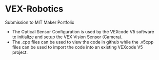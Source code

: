 # VEX-Robotics
Submission to MIT Maker Portfolio

- The Optical Sensor Configuration is used by the VEXcode V5 software to initialize and setup the VEX Vision Sensor (Camera).
- The .cpp files can be used to view the code in github while the .v5cpp files can be used to import the code into an existing VEXcode V5 project.
